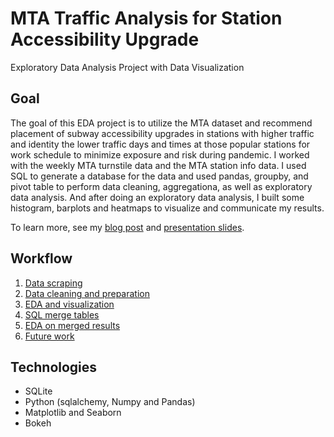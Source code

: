 # MTA Traffic Analysis for Station Accessibility Upgrade

Exploratory Data Analysis Project with Data Visualization

## Goal

The goal of this EDA project is to utilize the MTA dataset and recommend placement of subway accessibility upgrades in stations with higher traffic and identity the lower traffic days and times at those popular stations for work schedule to minimize exposure and risk during pandemic. I worked with the weekly MTA turnstile data and the MTA station info data. I used SQL to generate a database for the data and used pandas, groupby, and pivot table to perform data cleaning, aggregationa, as well as exploratory data analysis. And after doing an exploratory data analysis, I built some histogram, barplots and heatmaps to visualize and communicate my results.

To learn more, see my [blog post](https://crystalhuang-ds.medium.com/mta-traffic-analysis-for-station-accessibility-upgrade-28744b8e6586) and [presentation slides](MTA_EDA_presentation.pdf). 

## Workflow

 1. [Data scraping](1_data_scraper.ipynb)
 2. [Data cleaning and preparation](2_data_cleaning_n_prep.ipynb)
 3. [EDA and visualization](3_EDA_data_vis.ipynb)
 4. [SQL merge tables](4_mta_merged.sql)
 5. [EDA on merged results](5_merge_ADA_Analysis.ipynb)
 6. [Future work](6_Future_work.ipynb)

## Technologies

* SQLite
* Python (sqlalchemy, Numpy and Pandas)
* Matplotlib and Seaborn
* Bokeh
